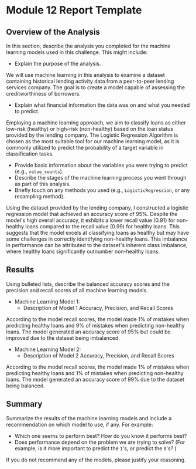 # Module 12 Report Template

## Overview of the Analysis

In this section, describe the analysis you completed for the machine learning models used in this challenge. This might include:

* Explain the purpose of the analysis.

We will use machine learning in this analysis to examine a dataset containing historical lending activity data from a peer-to-peer lending services company. The goal is to create a model capable of assessing the creditworthiness of borrowers.

* Explain what financial information the data was on and what you needed to predict.

Employing a machine learning approach, we aim to classify loans as either low-risk (healthy) or high-risk (non-healthy) based on the loan status provided by the lending company. The Logistic Regression Algorithm is chosen as the most suitable tool for our machine learning model, as it is commonly utilized to predict the probability of a target variable in classification tasks.

* Provide basic information about the variables you were trying to predict (e.g., `value_counts`).
* Describe the stages of the machine learning process you went through as part of this analysis.
* Briefly touch on any methods you used (e.g., `LogisticRegression`, or any resampling method).

Using the dataset provided by the lending company, I constructed a logistic regression model that achieved an accuracy score of 95%. Despite the model's high overall accuracy, it exhibits a lower recall value (0.91) for non-healthy loans compared to the recall value (0.99) for healthy loans. This suggests that the model excels at classifying loans as healthy but may have some challenges in correctly identifying non-healthy loans. This imbalance in performance can be attributed to the dataset's inherent class imbalance, where healthy loans significantly outnumber non-healthy loans.

## Results

Using bulleted lists, describe the balanced accuracy scores and the precision and recall scores of all machine learning models.

* Machine Learning Model 1:
  * Description of Model 1 Accuracy, Precision, and Recall Scores

According to the model recall scores, the model made 1% of mistakes when predicting healthy loans and 9% of mistakes when predicting non-healthy loans.
The model generated an accuracy score of 95% but could be improved due to the dataset being imbalanced.

* Machine Learning Model 2:
  * Description of Model 2 Accuracy, Precision, and Recall Scores

According to the model recall scores, the model made 1% of mistakes when predicting healthy loans and 1% of mistakes when predicting non-healthy loans. 
The model generated an accuracy score of 99% due to the dataset being balanced.

## Summary

Summarize the results of the machine learning models and include a recommendation on which model to use, if any. For example:
* Which one seems to perform best? How do you know it performs best?
* Does performance depend on the problem we are trying to solve? (For example, is it more important to predict the `1`'s, or predict the `0`'s? )

If you do not recommend any of the models, please justify your reasoning.
